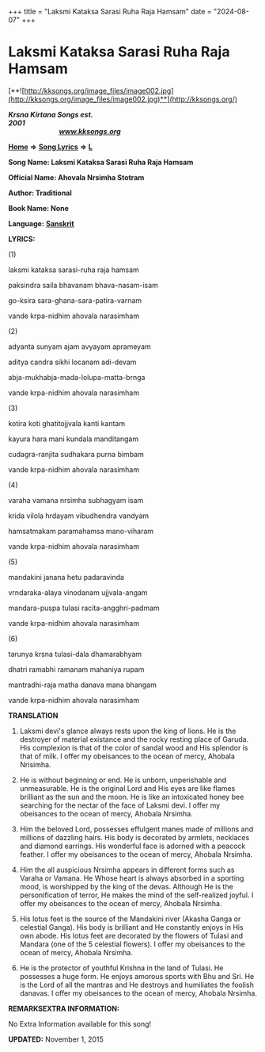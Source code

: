 +++
title = "Laksmi Kataksa Sarasi Ruha Raja Hamsam"
date = "2024-08-07"
+++

# Laksmi Kataksa Sarasi Ruha Raja Hamsam
[**![http://kksongs.org/image_files/image002.jpg](http://kksongs.org/image_files/image002.jpg)**](http://kksongs.org/)

**_Krsna Kirtana Songs est. 2001_**                                                                                                                                                 **_www.kksongs.org_**

[**Home**](http://kksongs.org/) **⇒** [**Song Lyrics**](http://kksongs.org/lyrics.html) **⇒** [**L**](http://kksongs.org/songs/song_l.html)

**Song Name: Laksmi Kataksa Sarasi Ruha Raja Hamsam**

**Official Name: Ahovala Nrsimha Stotram**

**Author: Traditional**

**Book Name: None**

**Language:** [**Sanskrit**](http://kksongs.org/language/list/sanskrit.html)

**LYRICS:**

(1)

laksmi kataksa sarasi-ruha raja hamsam

paksindra saila bhavanam bhava-nasam-isam

go-ksira sara-ghana-sara-patira-varnam

vande krpa-nidhim ahovala narasimham

(2)

adyanta sunyam ajam avyayam aprameyam

aditya candra sikhi locanam adi-devam

abja-mukhabja-mada-lolupa-matta-brnga

vande krpa-nidhim ahovala narasimham

(3)

kotira koti ghatitojjvala kanti kantam

kayura hara mani kundala manditangam

cudagra-ranjita sudhakara purna bimbam

vande krpa-nidhim ahovala narasimham

(4)

varaha vamana nrsimha subhagyam isam

krida vilola hrdayam vibudhendra vandyam

hamsatmakam paramahamsa mano-viharam

vande krpa-nidhim ahovala narasimham

(5)

mandakini janana hetu padaravinda

vrndaraka-alaya vinodanam ujjvala-angam

mandara-puspa tulasi racita-angghri-padmam

vande krpa-nidhim ahovala narasimham

(6)

tarunya krsna tulasi-dala dhamarabhyam

dhatri ramabhi ramanam mahaniya rupam

mantradhi-raja matha danava mana bhangam

vande krpa-nidhim ahovala narasimham

**TRANSLATION**

1) Laksmi devi's glance always rests upon the king of lions. He is the destroyer of material existance and the rocky resting place of Garuda. His complexion is that of the color of sandal wood and His splendor is that of milk. I offer my obeisances to the ocean of mercy, Ahobala Nrisimha.

2) He is without beginning or end. He is unborn, unperishable and unmeasurable. He is the original Lord and His eyes are like flames brilliant as the sun and the moon. He is like an intoxicated honey bee searching for the nectar of the face of Laksmi devi. I offer my obeisances to the ocean of mercy, Ahobala Nrsimha.

3) Him the beloved Lord, possesses effulgent manes made of millions and millions of dazzling hairs. His body is decorated by armlets, necklaces and diamond earrings. His wonderful face is adorned with a peacock feather. I offer my obeisances to the ocean of mercy, Ahobala Nrsimha.

4) Him the all auspicious Nrsimha appears in different forms such as Varaha or Vamana. He Whose heart is always absorbed in a sporting mood, is worshipped by the king of the devas. Although He is the personification of terror, He makes the mind of the self-realized joyful. I offer my obeisances to the ocean of mercy, Ahobala Nrsimha.

5) His lotus feet is the source of the Mandakini river (Akasha Ganga or celestial Ganga). His body is brilliant and He constantly enjoys in His own abode. His lotus feet are decorated by the flowers of Tulasi and Mandara (one of the 5 celestial flowers). I offer my obeisances to the ocean of mercy, Ahobala Nrsimha.

6) He is the protector of youthful Krishna in the land of Tulasi. He possesses a huge form. He enjoys amorous sports with Bhu and Sri. He is the Lord of all the mantras and He destroys and humiliates the foolish danavas. I offer my obeisances to the ocean of mercy, Ahobala Nrsimha.

**REMARKSEXTRA INFORMATION:**

No Extra Information available for this song!

**UPDATED:** November 1, 2015